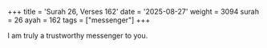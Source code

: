 +++
title = 'Surah 26, Verses 162'
date = '2025-08-27'
weight = 3094
surah = 26
ayah = 162
tags = ["messenger"]
+++

I am truly a trustworthy messenger to you.